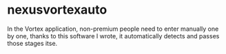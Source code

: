 # nexusvortexauto
In the Vortex application, non-premium people need to enter manually one by one, thanks to this software I wrote, it automatically detects and passes those stages itse.
